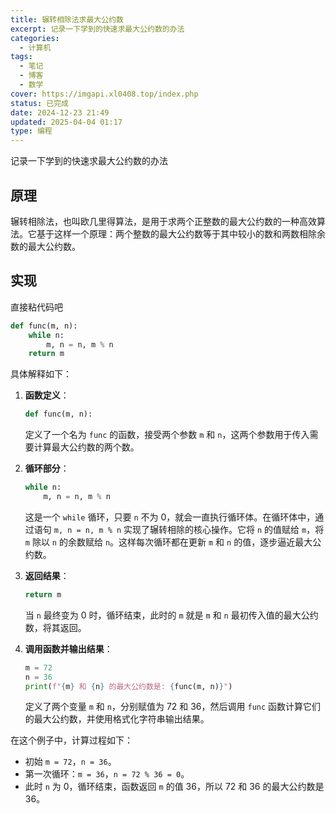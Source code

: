 ```yaml
---
title: 辗转相除法求最大公约数
excerpt: 记录一下学到的快速求最大公约数的办法
categories:
  - 计算机
tags:
  - 笔记
  - 博客
  - 数学
cover: https://imgapi.xl0408.top/index.php
status: 已完成
date: 2024-12-23 21:49
updated: 2025-04-04 01:17
type: 编程
---
```

记录一下学到的快速求最大公约数的办法
<!--more-->
## 原理
辗转相除法，也叫欧几里得算法，是用于求两个正整数的最大公约数的一种高效算法。它基于这样一个原理：两个整数的最大公约数等于其中较小的数和两数相除余数的最大公约数。
## 实现
直接粘代码吧
```python
def func(m, n):
    while n:
        m, n = n, m % n
    return m
```
具体解释如下：
1. **函数定义**：
	```python
    def func(m, n):
    ```
	定义了一个名为 `func` 的函数，接受两个参数 `m` 和 `n`，这两个参数用于传入需要计算最大公约数的两个数。

2. **循环部分**：
	```python
    while n:
        m, n = n, m % n
    ```
	这是一个 `while` 循环，只要 `n` 不为 0，就会一直执行循环体。在循环体中，通过语句 `m, n = n, m % n` 实现了辗转相除的核心操作。它将 `n` 的值赋给 `m`，将 `m` 除以 `n` 的余数赋给 `n`。这样每次循环都在更新 `m` 和 `n` 的值，逐步逼近最大公约数。

3. **返回结果**：
	```python
    return m
    ```
	当 `n` 最终变为 0 时，循环结束，此时的 `m` 就是 `m` 和 `n` 最初传入值的最大公约数，将其返回。

4. **调用函数并输出结果**：
	```python
    m = 72
    n = 36
    print(f"{m} 和 {n} 的最大公约数是: {func(m, n)}")
    ```
	定义了两个变量 `m` 和 `n`，分别赋值为 72 和 36，然后调用 `func` 函数计算它们的最大公约数，并使用格式化字符串输出结果。

在这个例子中，计算过程如下：
- 初始 `m = 72`，`n = 36`。
- 第一次循环：`m = 36`，`n = 72 % 36 = 0`。
- 此时 `n` 为 0，循环结束，函数返回 `m` 的值 36，所以 72 和 36 的最大公约数是 36。
